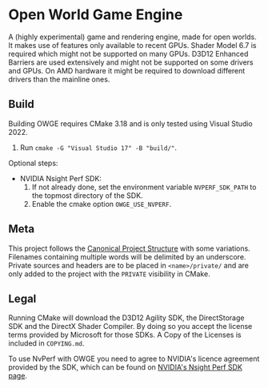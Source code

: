 # Open World Game Engine
A (highly experimental) game and rendering engine, made for open worlds.
It makes use of features only available to recent GPUs.
Shader Model 6.7 is required which might not be supported on many GPUs.
D3D12 Enhanced Barriers are used extensively and might not be supported on some drivers and GPUs.
On AMD hardware it might be required to download different drivers than the mainline ones.

## Build
Building OWGE requires CMake 3.18 and is only tested using Visual Studio 2022.
1. Run `cmake -G "Visual Studio 17" -B "build/"`.

Optional steps:
- NVIDIA Nsight Perf SDK:
    1. If not already done, set the environment variable `NVPERF_SDK_PATH` to the topmost directory of the SDK.
    2. Enable the cmake option `OWGE_USE_NVPERF`.

## Meta
This project follows the [Canonical Project Structure](https://www.open-std.org/jtc1/sc22/wg21/docs/papers/2018/p1204r0.html) with some variations.
Filenames containing multiple words will be delimited by an underscore.
Private sources and headers are to be placed in `<name>/private/` and are only added to the project with the `PRIVATE` visibility in CMake.

## Legal
Running CMake will download the D3D12 Agility SDK, the DirectStorage SDK and the DirectX Shader Compiler.
By doing so you accept the license terms provided by Microsoft for those SDKs.
A Copy of the Licenses is included in `COPYING.md`.

To use NvPerf with OWGE you need to agree to NVIDIA's licence agreement provided by the SDK,
which can be found on [NVIDIA's Nsight Perf SDK page](https://developer.nvidia.com/nsight-perf-sdk).
